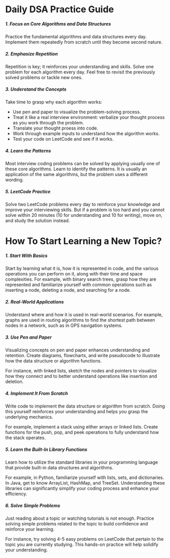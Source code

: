 # Daily DSA Practice Guide

##### 1. Focus on Core Algorithms and Data Structures

Practice the fundamental algorithms and data structures every day. Implement
them repeatedly from scratch until they become second nature.

##### 2. Emphasize Repetition

Repetition is key; it reinforces your understanding and skills. Solve one
problem for each algorithm every day. Feel free to revisit the previously solved problems
or tackle new ones.

##### 3. Understand the Concepts

Take time to grasp why each algorithm works:
- Use pen and paper to visualize the problem-solving process.
- Treat it like a real interview environment: verbalize your thought process as
  you work through the problem.
- Translate your thought proess into code.
- Work through example inputs to understand how the algorithm works.
- Test your code on LeetCode and see if it works.

##### 4. Learn the Patterns

Most interview coding problems can be solved by applying usually one of these
core algorithms. Learn to identify the patterns. It is usually an application of
the same algorithms, but the problem uses a different wording.

##### 5. LeetCode Practice

Solve two LeetCode problems every day to reinforce your knowledge and improve
your interviewing skills. But if a problem is too hard and you cannot solve
within 20 minutes (10 for understanding and 10 for writing), move on, and study
the solution instead.

# How To Start Learning a New Topic?

##### 1. Start With Basics

Start by learning what it is, how it is represented in code, and the various
operations you can perform on it, along with their time and space complexities.
For example, with binary search trees, grasp how they are represented and
familiarize yourself with common operations such as inserting a node, deleting
a node, and searching for a node.

##### 2. Real-World Applications

Understand where and how it is used in real-world scenarios. For example, graphs
are used in routing algorithms to find the shortest path between nodes in
a network, such as in GPS navigation systems. 

##### 3. Use Pen and Paper

Visualizing concepts on pen and paper enhances understanding and retention.
Create diagrams, flowcharts, and write pseudocode to illustrate how the data
structure or algorithm functions.

For instance, with linked lists, sketch the nodes and pointers to visualize how
they connect and to better understand operations like insertion and deletion.

##### 4. Implement It From Scratch

Write code to implement the data structure or algorithm from scratch. Doing this
yourself reinforces your understanding and helps you grasp the underlying
mechanics.

For example, implement a stack using either arrays or linked lists. Create
functions for the push, pop, and peek operations to fully understand how the
stack operates.

##### 5. Learn the Built-In Library Functions

Learn how to utilize the standard libraries in your programming language that
provide built-in data structures and algorithms.

For example, in Python, familiarize yourself with lists, sets, and dictionaries.
In Java, get to know ArrayList, HashMap, and TreeSet. Understanding these
libraries can significantly simplify your coding process and enhance your
efficiency.

##### 6. Solve Simple Problems
Just reading about a topic or watching tutorials is not enough. Practice solving
simple problems related to the topic to build confidence and reinforce your
learning. 

For instance, try solving 4-5 easy problems on LeetCode that pertain to the
topic you are currently studying. This hands-on practice will help solidify your
understanding.
